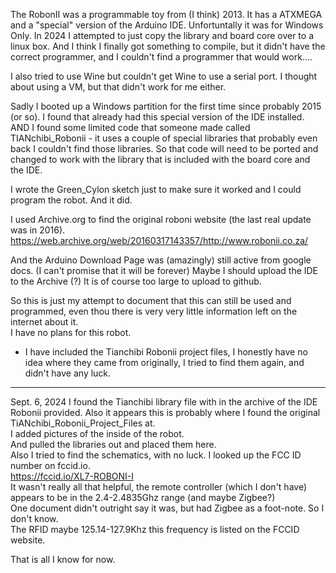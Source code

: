 
The RobonII was a programmable toy from (I think) 2013.  It has a ATXMEGA and a "special" version of the
Arduino IDE. Unfortuntally it was for Windows Only.  In 2024 I attempted to just copy the library and board core over to a linux box. And I think I finally got something to compile, but it didn't have the correct programmer, and I couldn't find a programmer that would work....  

I also tried to use Wine but couldn't get Wine to use a serial port. I thought about using a VM, but that didn't work for me either.  

Sadly I booted up a Windows partition for the first time since probably 2015 (or so).  I found that already had this special version of the IDE installed. AND I found some limited code that someone made called TIANchibi_Robonii - it uses a couple of special libraries that probably even back I couldn't find those libraries. So that code will need to be ported and changed to work with the library that is included with the board core and the IDE.  

I wrote the Green_Cylon sketch just to make sure it worked and I could program the robot. And it did.  

I used Archive.org to find the original roboni website (the last real update was in 2016).
https://web.archive.org/web/20160317143357/http://www.robonii.co.za/  

And the Arduino Download Page was (amazingly) still active from google docs. (I can't promise that it will be forever) Maybe I should upload the IDE to the Archive (?) It is of course too large to upload to github.  

So this is just my attempt to document that this can still be used and programmed, even thou there is very very little information left on the internet about it.  
I have no plans for this robot.  
 
* I have included the Tianchibi Robonii project files, I honestly have no idea where they came from originally, I tried to find them again, and didn't have any luck.  

-----------

Sept. 6, 2024 I found the Tianchibi library file with in the archive of the IDE Robonii provided. Also it appears this is probably where I found the original TiANchibi_Robonii_Project_Files at.  
I added pictures of the inside of the robot.  
And pulled the libraries out and placed them here.  
Also I tried to find the schematics, with no luck. I looked up the FCC ID number on fccid.io.  
https://fccid.io/XL7-ROBONI-I  
It wasn't really all that helpful, the remote controller (which I don't have) appears to be in the 2.4-2.4835Ghz range (and maybe Zigbee?)  
One document didn't outright say it was, but had Zigbee as a foot-note. So I don't know.  
The RFID maybe 125.14-127.9Khz this frequency is listed on the FCCID website.  

That is all I know for now.  



